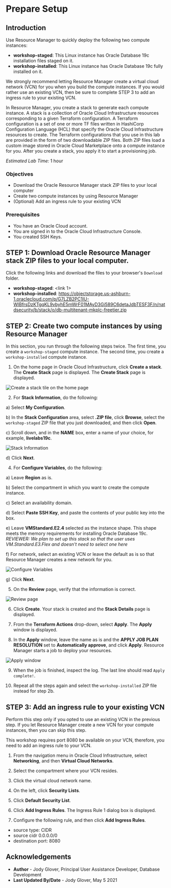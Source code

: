 # Prepare Setup

## Introduction
Use Resource Manager to quickly deploy the following two compute instances:

- **workshop-staged**: This Linux instance has Oracle Database 19c installation files staged on it.
- **workshop-installed**: This Linux instance has Oracle Database 19c fully installed on it.

We strongly recommend letting Resource Manager create a virtual cloud network (VCN) for you when you build the compute instances. If you would rather use an existing VCN, then be sure to complete STEP 3 to add an ingress rule to your existing VCN.

In Resource Manager, you create a stack to generate each compute instance. A stack is a collection of Oracle Cloud Infrastructure resources corresponding to a given Terraform configuration. A Terraform configuration is a set of one or more TF files written in HashiCorp Configuration Language (HCL) that specify the Oracle Cloud Infrastructure resources to create. The Terraform configurations that you use in this lab are provided in the form of two downloadable ZIP files. Both ZIP files load a custom image stored in Oracle Cloud Marketplace onto a compute instance for you. After you create a stack, you apply it to start a provisioning job.

*Estimated Lab Time:* 1 hour

### Objectives
- Download the Oracle Resource Manager stack ZIP files to your local computer
- Create two compute instances by using Resource Manager
- (Optional) Add an ingress rule to your existing VCN

### Prerequisites

- You have an Oracle Cloud account.
- You are signed in to the Oracle Cloud Infrastructure Console.
- You created SSH Keys.


## **STEP 1**: Download Oracle Resource Manager stack ZIP files to your local computer.

Click the following links and download the files to your browser's `Download` folder.

- **workshop-staged**: <link 1>
- **workshop-installed**: https://objectstorage.us-ashburn-1.oraclecloud.com/p/G7LZB2PC1IU-WlBfrsDzKTgqKL9vbyhE5mWrF01MAyD3Gi589C6detaJdbTESF3F/n/natdsecurity/b/stack/o/db-multitenant-mkplc-freetier.zip



## **STEP 2**: Create two compute instances by using Resource Manager

In this section, you run through the following steps twice. The first time, you create a `workshop-staged` compute instance. The second time, you create a `workshop-installed` compute instance.

1. On the home page in Oracle Cloud Infrastructure, click **Create a stack**. The **Create Stack** page is displayed. The **Create Stack** page is displayed.

  ![Create a stack tile on the home page](images/create-a-stack.png)

2. For **Stack Information**, do the following:

  a) Select **My Configuration**.

  b) In the **Stack Configuration** area, select **.ZIP file**, click **Browse**, select the `workshop-staged` ZIP file that you just downloaded, and then click **Open**.

  c) Scroll down, and in the **NAME** box, enter a name of your choice, for example, **livelabs19c**.

  ![Stack Information](images/stack-information-page.png)

  d) Click **Next**.

4. For **Configure Variables**, do the following:

  a) Leave **Region** as is.

  b) Select the compartment in which you want to create the compute instance.

  c) Select an availability domain.

  d) Select **Paste SSH Key**, and paste the contents of your public key into the box.

  e) Leave **VMStandard.E2.4** selected as the instance shape. This shape meets the memory requirements for installing Oracle Database 19c. *REVIEWER: We plan to set up this stack so that the user uses VM.Standard.E3.Flex and doesn't need to select one here*

  f) For network, select an existing VCN or leave the default as is so that Resource Manager creates a new network for you.

  ![Configure Variables](images/configure-variables-page.png)

  g) Click **Next**.

5. On the **Review** page, verify that the information is correct.

  ![Review page](images/review-page.png)

6. Click **Create**. Your stack is created and the **Stack Details** page is displayed.

7. From the **Terraform Actions** drop-down, select **Apply**. The **Apply** window is displayed.

8. In the **Apply** window, leave the name as is and the **APPLY JOB PLAN RESOLUTION** set to **Automatically approve**, and click **Apply**. Resource Manager starts a job to deploy your resources.

  ![Apply window](images/apply-window.png)

9. When the job is finished, inspect the log. The last line should read `Apply complete!`.

10. Repeat all the steps again and select the `workshop-installed` ZIP file instead for step 2b.



## **STEP 3**: Add an ingress rule to your existing VCN

Perform this step only if you opted to use an existing VCN in the previous step. If you let Resource Manager create a new VCN for your compute instances, then you can skip this step.

This workshop requires port 8080 be available on your VCN, therefore, you need to add an ingress rule to your VCN.

1. From the navigation menu in Oracle Cloud Infrastructure, select **Networking**, and then **Virtual Cloud Networks**.

2. Select the compartment where your VCN resides.

3. Click the virtual cloud network name.

4. On the left, click **Security Lists**.

5. Click **Default Security List**.

6. Click **Add Ingress Rules**. The Ingress Rule 1 dialog box is displayed.

7. Configure the following rule, and then click **Add Ingress Rules**.

  - source type: CIDR
  - source cidr 0.0.0.0/0
  - destination port: 8080



## Acknowledgements

* **Author** - Jody Glover, Principal User Assistance Developer, Database Development
* **Last Updated By/Date** - Jody Glover, May 5 2021
